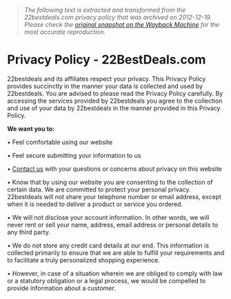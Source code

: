 > *The following text is extracted and transformed from the 22bestdeals.com privacy policy that was archived on 2012-12-19. Please check the [original snapshot on the Wayback Machine](https://web.archive.org/web/20121219094014id_/http%3A//www.22bestdeals.com/pages/privacy-policy.html) for the most accurate reproduction.*

# Privacy Policy - 22BestDeals.com

22bestdeals and its affiliates respect your privacy. This Privacy Policy provides succinctly in the manner your data is collected and used by 22bestdeals. You are advised to please read the Privacy Policy carefully. By accessing the services provided by 22bestdeals you agree to the collection and use of your data by 22bestdeals in the manner provided in this Privacy Policy.

**We want you to:**

• Feel comfortable using our website

• Feel secure submitting your information to us

• [Contact us](http://contact%20us/) with your questions or concerns about privacy on this website

• Know that by using our website you are consenting to the collection of certain data. We are committed to protect your personal privacy. 22bestdeals will not share your telephone number or email address, except when it is needed to deliver a product or service you ordered.

• We will not disclose your account information. In other words, we will never rent or sell your name, address, email address or personal details to any third party.

• We do not store any credit card details at our end. This information is collected primarily to ensure that we are able to fulfill your requirements and to facilitate a truly personalized shopping experience.

• However, in case of a situation wherein we are obliged to comply with law or a statutory obligation or a legal process, we would be compelled to provide information about a customer.
